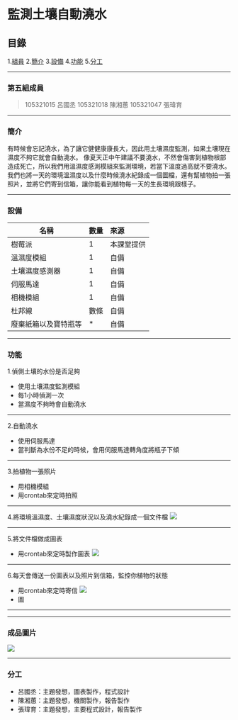 # 監測土壤自動澆水

## 目錄
1.[組員](#第五組成員)
2.[簡介](#簡介)
3.[設備](#設備)
4.[功能](#功能)
5.[分工](#分工)

---

### 第五組成員

> 105321015 呂國丞
> 105321018 陳湘蕙
> 105321047 張瑋育

---

### 簡介

有時候會忘記澆水，為了讓它健健康康長大，因此用土壤濕度監測，如果土壤現在濕度不夠它就會自動澆水。
像夏天正中午建議不要澆水，不然會傷害到植物根部造成死亡，所以我們用溫濕度感測模組來監測環境，若當下溫度過高就不要澆水。
我們也將一天的環境溫濕度以及什麼時候澆水紀錄成一個圖檔，還有幫植物拍一張照片，並將它們寄到信箱，讓你能看到植物每一天的生長環境跟樣子。

---

### 設備

| 名稱               |數量     |來源        |
| ----------------- |:-------|:----------|
| 樹莓派             | 1      |本課堂提供   |
| 溫濕度模組          | 1      |自備        |
| 土壤濕度感測器       | 1      |自備        |
| 伺服馬達            | 1      |自備        | 
| 相機模組            | 1      |自備        |
| 杜邦線              | 數條   |自備        |
| 廢棄紙箱以及寶特瓶等  | *      |自備        |

---

### 功能

1.偵側土壤的水份是否足夠
  - 使用土壤濕度監測模組
  - 每1小時偵測一次
  - 當濕度不夠時會自動澆水

---

2.自動澆水
  - 使用伺服馬達
  - 當判斷為水份不足的時候，會用伺服馬達轉角度將瓶子下傾

---

3.拍植物一張照片
  - 用相機模組
  - 用crontab來定時拍照

---

4.將環境溫濕度、土壤濕度狀況以及澆水紀錄成一個文件檔
  ![](https://i.imgur.com/z4RWl1r.png)

---

5.將文件檔做成圖表
  - 用crontab來定時製作圖表
  ![](https://i.imgur.com/ibG53kM.jpg)

---

6.每天會傳送一份圖表以及照片到信箱，監控你植物的狀態
  - 用crontab來定時寄信
  ![](https://i.imgur.com/caDK7JL.jpg)
  - 圖
  
---




---

### 成品圖片
![](https://i.imgur.com/6wBteSD.jpg)

---

### 分工

* 呂國丞：主題發想，圖表製作，程式設計
* 陳湘蕙：主題發想，機關製作，報告製作
* 張瑋育：主題發想，主要程式設計，報告製作


